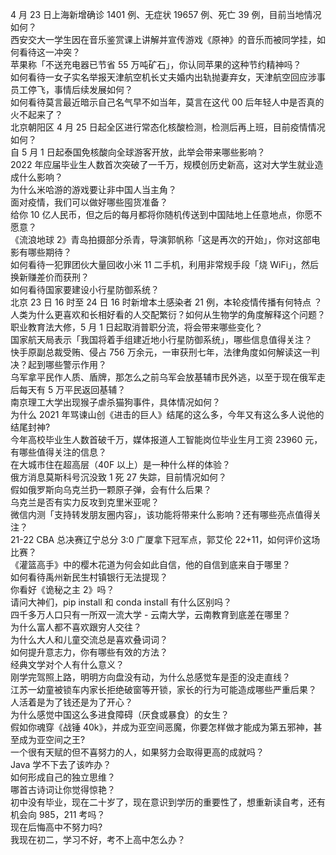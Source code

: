 4 月 23 日上海新增确诊 1401 例、无症状 19657 例、死亡 39 例，目前当地情况如何？  
西安交大一学生因在音乐鉴赏课上讲解并宣传游戏《原神》的音乐而被同学挂，如何看待这一冲突？  
苹果称「不送充电器已节省 55 万吨矿石」，你认同苹果的这种节约精神吗？  
如何看待一女子实名举报天津航空机长丈夫婚内出轨抛妻弃女，天津航空回应涉事员工停飞，事情后续发展如何？  
如何看待莫言最近暗示自己名气早不如当年，莫言在这代 00 后年轻人中是否真的火不起来了？  
北京朝阳区 4 月 25 日起全区进行常态化核酸检测，检测后再上班，目前疫情情况如何？  
自 5 月 1 日起泰国免核酸向全球游客开放，此举会带来哪些影响？  
2022 年应届毕业生人数首次突破了一千万，规模创历史新高，这对大学生就业造成什么影响？  
为什么米哈游的游戏要让非中国人当主角？  
面对疫情，我们可以做好哪些囤货准备？  
给你 10 亿人民币，但之后的每月都将你随机传送到中国陆地上任意地点，你愿不愿意？  
《流浪地球 2》青岛拍摄部分杀青，导演郭帆称「这是再次的开始」，你对这部电影有哪些期待？  
如何看待一犯罪团伙大量回收小米 11 二手机，利用非常规手段「烧 WiFi」，然后换新赚差价而获刑？  
如何看待国家要建设小行星防御系统？  
北京 23 日 16 时至 24 日 16 时新增本土感染者 21 例，本轮疫情传播有何特点 ？  
人类为什么更喜欢和长相好看的人交配繁衍？如何从生物学的角度解释这个问题？  
职业教育法大修，5 月 1 日起取消普职分流，将会带来哪些变化？  
国家航天局表示「我国将着手组建近地小行星防御系统」，哪些信息值得关注？  
快手原副总裁受贿、侵占 756 万余元，一审获刑七年，法律角度如何解读这一判决？起到哪些警示作用？  
乌军拿平民作人质、盾牌，那怎么之前乌军会放基辅市民外逃，以至于现在俄军走后每天有 5 万平民返回基辅？  
南京理工大学出现猴子虐杀猫狗事件，具体情况如何？  
为什么 2021 年骂谏山创《进击的巨人》结尾的这么多，今年又有这么多人说他的结尾封神?  
今年高校毕业生人数首破千万，媒体报道人工智能岗位毕业生月工资 23960 元，有哪些值得关注的信息？  
在大城市住在超高层（40F 以上）是一种什么样的体验？  
俄方消息莫斯科号沉没致 1 死 27 失踪，目前情况如何？  
假如俄罗斯向乌克兰扔一颗原子弹，会有什么后果？  
乌克兰是否有实力反攻到克里米亚呢？  
微信内测「支持转发朋友圈内容」，该功能将带来什么影响？还有哪些亮点值得关注？  
21-22 CBA 总决赛辽宁总分 3:0 广厦拿下冠军点，郭艾伦 22+11，如何评价这场比赛？  
《灌篮高手》中的樱木花道为何会如此自信，他的自信到底来自于哪里？  
如何看待禹州新民生村镇银行无法提现？  
你看好《诡秘之主 2》吗？  
请问大神们，pip install 和 conda install 有什么区别吗？  
四千多万人口只有一所双一流大学 - 云南大学，云南教育到底差在哪里？  
为什么富人都不喜欢跟穷人交往？  
为什么大人和儿童交流总是喜欢叠词词？  
如何提升意志力，你有哪些有效的方法？  
经典文学对个人有什么意义？  
刚学完驾照上路，明明方向盘没有动，为什么总感觉车是歪的没走直线？  
江苏一幼童被锁车内家长拒绝破窗等开锁，家长的行为可能造成哪些严重后果？  
人活着是为了钱还是为了开心？  
为什么感觉中国这么多进食障碍（厌食或暴食）的女生？  
假如你魂穿《战锤 40k》，并成为亚空间恶魔，你要怎样做才能成为第五邪神，甚至成为亚空间之王?  
一个很有天赋的但不喜努力的人，如果努力会取得更高的成就吗？  
Java 学不下去了该咋办？  
如何形成自己的独立思维？  
哪首古诗词让你觉得惊艳？  
初中没有毕业，现在二十岁了，现在意识到学历的重要性了，想重新读自考，还有机会向 985，211 考吗？  
现在后悔高中不努力吗?  
我现在初二，学习不好，考不上高中怎么办？  
